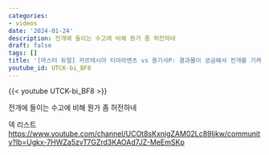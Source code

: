 ```yaml
---
categories:
- videos
date: '2024-01-24'
description: 전개에 들이는 수고에 비해 뭔가 좀 허전하네
draft: false
tags: []
title: '[마스터 듀얼] 카르테시아 티아라멘츠 vs 용기사P: 결과물이 궁금해서 전개를 기켜봤는데'
youtube_id: UTCK-bi_BF8
---
```



{{< youtube UTCK-bi_BF8 >}}

전개에 들이는 수고에 비해 뭔가 좀 허전하네

덱 리스트
https://www.youtube.com/channel/UCOt8sKxnjgZAM02Lc89Ijkw/community?lb=Ugkx-7HWZa5zvT7GZrd3KAOAd7JZ-MeEmSKp